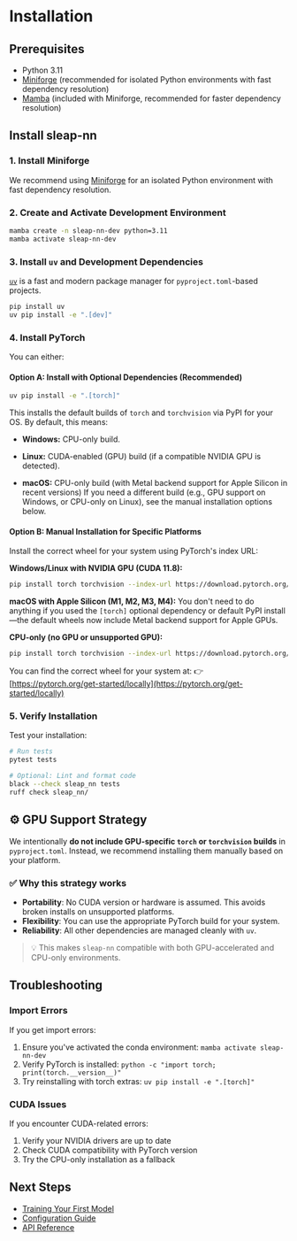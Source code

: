 # Installation

## Prerequisites

- Python 3.11
- [Miniforge](https://github.com/conda-forge/miniforge) (recommended for isolated Python environments with fast dependency resolution)
- [Mamba](https://mamba.readthedocs.io/) (included with Miniforge, recommended for faster dependency resolution)

## Install sleap-nn

### 1. Install Miniforge

We recommend using [Miniforge](https://github.com/conda-forge/miniforge) for an isolated Python environment with fast dependency resolution.

### 2. Create and Activate Development Environment

```bash
mamba create -n sleap-nn-dev python=3.11
mamba activate sleap-nn-dev
```

### 3. Install `uv` and Development Dependencies

[`uv`](https://github.com/astral-sh/uv) is a fast and modern package manager for `pyproject.toml`-based projects.

```bash
pip install uv
uv pip install -e ".[dev]"
```

### 4. Install PyTorch

You can either:

#### Option A: Install with Optional Dependencies (Recommended)

```bash
uv pip install -e ".[torch]"
```

This installs the default builds of `torch` and `torchvision` via PyPI for your OS. By default, this means:

- **Windows:** CPU-only build.

- **Linux:** CUDA-enabled (GPU) build (if a compatible NVIDIA GPU is detected).

- **macOS:** CPU-only build (with Metal backend support for Apple Silicon in recent versions)
If you need a different build (e.g., GPU support on Windows, or CPU-only on Linux), see the manual installation options below.

#### Option B: Manual Installation for Specific Platforms

Install the correct wheel for your system using PyTorch's index URL:

**Windows/Linux with NVIDIA GPU (CUDA 11.8):**
```bash
pip install torch torchvision --index-url https://download.pytorch.org/whl/cu118
```

**macOS with Apple Silicon (M1, M2, M3, M4):**
You don't need to do anything if you used the `[torch]` optional dependency or default PyPI install—the default wheels now include Metal backend support for Apple GPUs.

**CPU-only (no GPU or unsupported GPU):**
```bash
pip install torch torchvision --index-url https://download.pytorch.org/whl/cpu
```

You can find the correct wheel for your system at:
👉 [https://pytorch.org/get-started/locally](https://pytorch.org/get-started/locally)

### 5. Verify Installation

Test your installation:

```bash
# Run tests
pytest tests

# Optional: Lint and format code
black --check sleap_nn tests
ruff check sleap_nn/
```

## ⚙️ GPU Support Strategy

We intentionally **do not include GPU-specific `torch` or `torchvision` builds** in `pyproject.toml`. Instead, we recommend installing them manually based on your platform.

### ✅ Why this strategy works

- **Portability**: No CUDA version or hardware is assumed. This avoids broken installs on unsupported platforms.
- **Flexibility**: You can use the appropriate PyTorch build for your system.
- **Reliability**: All other dependencies are managed cleanly with `uv`.

> 💡 This makes `sleap-nn` compatible with both GPU-accelerated and CPU-only environments.

## Troubleshooting

### Import Errors

If you get import errors:

1. Ensure you've activated the conda environment: `mamba activate sleap-nn-dev`
2. Verify PyTorch is installed: `python -c "import torch; print(torch.__version__)"`
3. Try reinstalling with torch extras: `uv pip install -e ".[torch]"`

### CUDA Issues

If you encounter CUDA-related errors:

1. Verify your NVIDIA drivers are up to date
2. Check CUDA compatibility with PyTorch version
3. Try the CPU-only installation as a fallback


## Next Steps

- [Training Your First Model](training.md)
- [Configuration Guide](config.md)
- [API Reference](api/index.md)